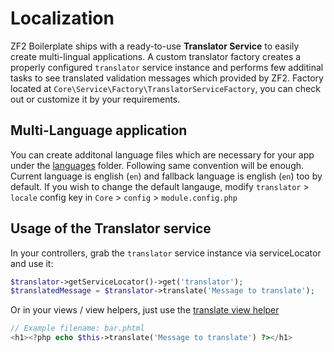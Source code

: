 # Localization
ZF2 Boilerplate ships with a ready-to-use **Translator Service** to easily create multi-lingual applications. A custom translator factory creates a properly configured `translator` service instance and performs few additinal tasks to see translated validation messages which provided by ZF2. Factory located at `Core\Service\Factory\TranslatorServiceFactory`, you can check out or customize it by your requirements.

## Multi-Language application
You can create additonal language files which are necessary for your app under the [languages](module/Core/language) folder. Following same convention will be enough. Current language is english (`en`) and fallback language is english (`en`) too by default. If you wish to change the default langauge, modify `translator` > `locale` config key in `Core` > `config` > `module.config.php`

## Usage of the Translator service
In your controllers, grab the `translator` service instance via serviceLocator and use it:

```php
$translator->getServiceLocator()->get('translator');
$translatedMessage = $translator->translate('Message to translate');
```

Or in your views / view helpers, just use the [translate view helper](http://framework.zend.com/manual/current/en/modules/zend.i18n.view.helpers.html#translate-helper)

```php
// Example filename: bar.phtml
<h1><?php echo $this->translate('Message to translate') ?></h1>
```